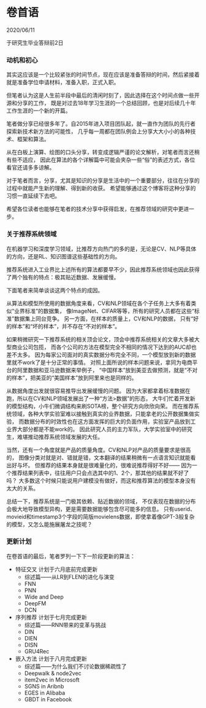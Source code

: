 # 卷首语
2020/06/11

于研究生毕业答辩前2日

### 动机和初心

其实这应该是一个比较紧张的时间节点，现在应该是准备答辩的时间，然后紧接着就是准备学位申请材料，准备入职，正式入职。

但笔者认为这是人生前半段中最后的清闲时刻了，因此选择在这个时间点做一些开源和分享的工作，
既是对过去18年学习生涯的一个总结回顾，也是对后续几十年工作生涯的一个新的开篇。

笔者做分享已经很多年了。自2015年进入项目团队起，就一直作为团队的先行者探索新技术新方法的可能性，
几乎每一周都在团队例会上分享大大小小的各种技术、框架和算法。

从在白板上演算、绘图的口头分享，转变成逻辑严谨的论文解析，对笔者而言还稍有些不适应，
因此在算法的各个详解篇中可能会夹杂一些“俗”的表述方式，各位看官还请多多谅解。

对于笔者而言，分享，尤其是知识的分享是生活中的一个重要部分，往往在分享的过程中就能产生新的理解、得到新的收获。
希望能够通过这个博客将这种分享的习惯一直延续下去吧。

希望各位读者也能够在笔者的技术分享中获得启发，在推荐领域的研究中更进一步。

### 关于推荐系统领域

在机器学习和深度学习领域，比推荐方向热门的多的是，无论是CV、NLP等具体的方向，还是RL、知识图谱这些基础性的方向。

推荐系统进入工业界比上述所有的算法都要早不少，因此推荐系统领域也因此获得了两个独有的特点：极其贴近数据、发展缓慢。

下面笔者来简单谈谈这两个特点的成因。

从算法和模型所使用的数据角度来看，CV和NLP领域在各个子任务上大多有着类似“业界标准”的数据集，
像ImageNet、CIFAR等等，所有的研究人员都在这些“标准”数据集上同台竞争。
另一方面，在样本的质量上，CV和NLP的数据，
只有“好的样本”和“坏的样本”，并不存在“不对的样本”。

如果稍微研究一下推荐系统的相关顶会论文，顶会中推荐系统相关的文章大多被大型商业公司包揽，
而各个公司的方法在模型完全不相同的情况下达到的AUC却也差不太多。
因为每家公司面对的真实数据分布完全不同，一个模型放到新的数据里就不work了是十分正常的事情。
对照上面所说的样本问题来说，拿同为电商平台的阿里数据和亚马逊数据来举例子，
“中国样本”放到美亚去做预测，就是“不对的样本”，把美亚的“美国样本”放到阿里来也是同样的。

从数据角度出发就很容易推导出发展缓慢的问题。
因为大家都拿着标准数据在跑，所以在CV和NLP领域发展出了一种“方法>数据”的形态，
大牛们忙着开发新的模型结构，小牛们微调结构来刷SOTA榜，整个研究方向欣欣向荣。
而在推荐系统领域，各种大学实验室难以接触到真实的业界数据，只能拿老的公开数据集做实验，
而数据分布的时效性也在这方面发挥的巨大的负面作用，实验室产品放到工业界大部分都是不能work的。
因此研究人员的主力军队，大学实验室中的研究生，难堪推动推荐系统领域发展的大任。

当然，还有一个角度就是产品的质量角度。CV和NLP对产品的质量要求是很高的，
图像分类对就是对、错就是错，文本翻译的结果稍微有一点语言知识就能看出好与坏。
但推荐的结果本身就是很难量化的，很难说推荐得好不好——
因为一个推荐结果列表中，往往用户只会点选其中的1、2个，那其他的结果就不好了吗？
大多数这个时候只能说用户建模没有做好，而这和推荐算法的模型本身没有太大的关系。

总结一下，推荐系统是一门极其依赖、贴近数据的领域，
不仅表现在数据的分布会极大地导致模型异构，更是需要数据能够包含尽可能多的信息。
只有userid、movieid和timestamp3个字段的简版movielens数据，即使拿着像GPT-3般复杂的模型，又怎么能施展屠龙之技呢？


### 更新计划

在卷首语的最后，笔者罗列一下下一阶段更新的算法：
- 特征交叉 计划于六月底前完成更新
    - 综述篇——从LR到FLEN的进化与演变
    - FNN
    - PNN
    - Wide and Deep
    - DeepFM
    - DCN
- 序列推荐 计划于七月完成更新
    - 综述篇——RNN带来的变革与挑战
    - DIN
    - DIEN
    - DISN
    - GRU4Rec
- 嵌入方法 计划于八月完成更新
    - 综述篇——为什么我们不讨论数据稀疏性了
    - Deepwalk & node2vec
    - item2vec in Microsoft
    - SGNS in Aribnb
    - EGES in Alibaba
    - GBDT in Facebook

